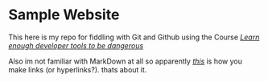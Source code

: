 # Sample Website
 
 This here is my repo for fiddling with Git and Github using the Course [*Learn enough developer tools to be dangerous*](https://www.learnenough.com/git-tutorial)

Also im not familiar with MarkDown at all so apparently [*this*](https://google.com) is how you make links (or hyperlinks?).
thats about it.
